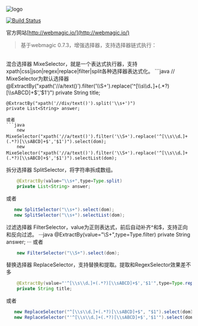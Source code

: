 ![logo](http://webmagic.io/images/logo.jpeg)


[![Build Status](https://travis-ci.org/code4craft/webmagic.png?branch=master)](https://travis-ci.org/code4craft/webmagic)


官方网站[http://webmagic.io/](http://webmagic.io/)

>基于webmagic 0.7.3，增强选择器，支持选择器链式执行：
<br/>
  混合选择器 MixeSelector，就是一个表达式执行器，支持xpath|css|json|regex|replace|filter|split各种选择器表达式化。
```java
    // MixeSelector为默认选择器
    @ExtractBy("xpath('//a/text()').filter('\\S+').replace('^[\\s\\d、]+(.*?)[\\sABCD]+$','$1')")
    private String title;

    @ExtractBy("xpath('//div/text()').split('\\s+')")
    private List<String> answer;	
```
或者
```java
    new MixeSelector("xpath('//a/text()').filter('\\S+').replace('^[\\s\\d、]+(.*?)[\\sABCD]+$','$1')").select(dom);
    new MixeSelector("xpath('//a/text()').filter('\\S+').replace('^[\\s\\d、]+(.*?)[\\sABCD]+$','$1')").selectList(dom);
```
  拆分选择器 SplitSelector，将字符串拆成数组。
```java
    @ExtractBy(value="\\s+",type=Type.split)
    private List<String> answer;
```
或者
```java
   new SplitSelector("\\s+").select(dom);
   new SplitSelector("\\s+").selectList(dom);
```
过滤选择器 FilterSelector，value为正则表达式，前后自动补齐^和$，支持正向和反向过滤。
···java
    @ExtractBy(value="\\S+",type=Type.filter)
    private String answer;
···
或者
```java
    new FilterSelector("\\S+").select(dom);
```
替换选择器 ReplaceSelector，支持替换和提取。提取和RegexSelector效果差不多
```java
    @ExtractBy(value="'^[\\s\\d、]+(.*?)[\\sABCD]+$','$1'",type=Type.replace)
    private String title;
```
或者
```java
   new ReplaceSelector("^[\\s\\d、]+(.*?)[\\sABCD]+$", "$1").select(dom);
   new ReplaceSelector("'^[\\s\\d、]+(.*?)[\\sABCD]+$','$1'").select(dom);
```
